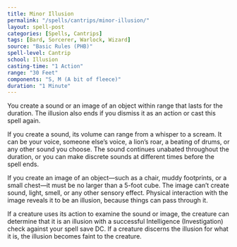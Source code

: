 ```yaml
---
title: Minor Illusion
permalink: "/spells/cantrips/minor-illusion/"
layout: spell-post
categories: [Spells, Cantrips]
tags: [Bard, Sorcerer, Warlock, Wizard]
source: "Basic Rules (PHB)"
spell-level: Cantrip
school: Illusion
casting-time: "1 Action"
range: "30 Feet"
components: "S, M (A bit of fleece)"
duration: "1 Minute"
---
```


You create a sound or an image of an object within range that lasts for the duration. The illusion also ends if you dismiss it as an action or cast this spell again.

If you create a sound, its volume can range from a whisper to a scream. It can be your voice, someone else’s voice, a lion’s roar, a beating of drums, or any other sound you choose. The sound continues unabated throughout the duration, or you can make discrete sounds at different times before the spell ends.

If you create an image of an object—such as a chair, muddy footprints, or a small chest—it must be no larger than a 5-foot cube. The image can’t create sound, light, smell, or any other sensory effect. Physical interaction with the image reveals it to be an illusion, because things can pass through it.

If a creature uses its action to examine the sound or image, the creature can determine that it is an illusion with a successful Intelligence (Investigation) check against your spell save DC. If a creature discerns the illusion for what it is, the illusion becomes faint to the creature.